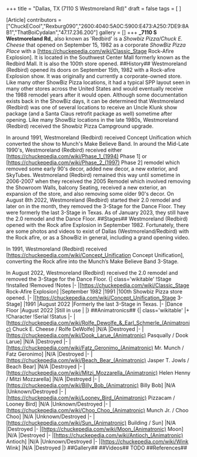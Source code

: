 +++
title = "Dallas, TX (7110 S Westmoreland Rd)"
draft = false
tags = [ ]

[Article]
contributors = ["ChuckECool","Rexburg090","2600:4040:5A0C:5900:E473:A250:7DE9:8AB1","ThatBoiCydalan","47.17.236.200"]
gallery = []
+++
**_7110 S Westmoreland Rd**_ also known as 'Redbird' is a _Showbiz Pizza/Chuck E. Cheese_ that opened on September 15, 1982 as a corporate _ShowBiz Pizza Place_ with a [https://chuckepedia.com/wiki/Classic_Stage Rock-Afire Explosion]. It is located in the Southwest Center Mall formerly known as the Redbird Mall. It is also the 100th store opened.
##History##
Westmoreland (Redbird) opened its doors on September 15th, 1982 with a Rock-afire Explosion show. It was originally and currently a corporate-owned store. Like many other ShowBiz Pizza locations, it had a typical SPP layout seen in many other stores across the United States and would eventually receive the 1988 remodel years after it would open. Although some documentation exists back in the ShowBiz days, it can be determined that Westmoreland (Redbird) was one of several locations to receive an Uncle Klunk show package (and a Santa Claus retrofit package as well) sometime after opening. Like many ShowBiz locations in the late 1980s, Westmoreland (Redbird) received the Showbiz Pizza Campground upgrade.

In around 1991, Westmoreland (Redbird) received Concept Unification which converted the show to Munch's Make Believe Band. In around the Mid-Late 1990's, Westmoreland (Redbird) received either [https://chuckepedia.com/wiki/Phase_1_(1994) Phase 1] or [https://chuckepedia.com/wiki/Phase_2_(1997) Phase 2] remodel which removed some early 90's decor, added new decor, a new exterior, and SkyTubes. Westmoreland (Redbird) remained this way until sometime in 2006-2007 when they received the 2005 Remodel which involved removing the Showroom Walls, balcony Seating, received a new exterior, an expansion of the store, and also removing some older 90's decor. On August 8th 2022, Westmoreland (Redbird) started their 2.0 remodel and later on in the month, they removed the 3-Stage for the Dance Floor. They were formerly the last 3-Stage in Texas. As of January 2023, they still have the 2.0 remodel and the Dance Floor.
##Stages##
Westmoreland (Redbird) opened with the Rock afire Explosion in September 1982. Fortunately, there are some photos and videos to exist of Dallas (Westmoreland/Redbird) with the Rock afire, or as a ShowBiz in general, including a grand opening video.

In 1991, Westmoreland (Redbird) received [https://chuckepedia.com/wiki/Concept_Unification Concept Unification], converting the Rock afire into the Munch’s Make Believe Band 3-Stage.

In August 2022, Westmoreland (Redbird) received the 2.0 remodel and removed the 3-Stage for the Dance Floor.
{| class='wikitable'
!Stage
!Installed
!Removed
!Notes
|-
|[https://chuckepedia.com/wiki/Classic_Stage Rock-Afire Explosion]
|September 1982
|1991
|100th Showbiz Pizza store opened.
|-
|[https://chuckepedia.com/wiki/Concept_Unification_Stage 3-Stage]
|1991
|August 2022
|Formerly the last 3-Stage in Texas.
|-
|Dance Floor
|August 2022
|Still in use
|
|}
##Animatronics##
{| class='wikitable'
|+
!Character
!Serial
!Status
|-
|[https://chuckepedia.com/wiki/Rolfe_Dewolfe_&_Earl_Schmerle_(Animatronic) Chuck E. Cheese / Rolfe DeWolfe]
|N/A
|Destroyed
|-
|[https://chuckepedia.com/wiki/Dook_Larue_(Animatronic) Pasqually / Dook Larue]
|N/A
|Destroyed
|-
|[https://chuckepedia.com/wiki/Fatz_Geronimo_(Animatronic) Mr. Munch / Fatz Geronimo]
|N/A
|Destroyed
|-
|[https://chuckepedia.com/wiki/Beach_Bear_(Animatronic) Jasper T. Jowls / Beach Bear]
|N/A
|Destroyed
|-
|[https://chuckepedia.com/wiki/Mitzi_Mozzarella_(Animatronic) Helen Henny / Mitzi Mozzarella]
|N/A
|Destroyed
|-
|[https://chuckepedia.com/wiki/Billy_Bob_(Animatronic) Billy Bob]
|N/A
|Unknown/Destroyed
|-
|[https://chuckepedia.com/wiki/Looney_Bird_(Animatronic) Pizzacam / Looney Bird]
|N/A
|Unknown/Destroyed
|-
|[https://chuckepedia.com/wiki/Choo_Choo_(Animatronic) Munch Jr. / Choo Choo]
|N/A
|Unknown/Destroyed
|-
|[https://chuckepedia.com/wiki/Sun_(Animatronic) Building / Sun]
|N/A
|Destroyed
|-
|[https://chuckepedia.com/wiki/Moon_(Animatronic) Moon]
|N/A
|Destroyed
|-
|[https://chuckepedia.com/wiki/Antioch_(Animatronic) Antioch]
|N/A
|Unknown/Destroyed
|-
|[https://chuckepedia.com/wiki/Wink Wink]
|N/A
|Destroyed
|}
##Gallery##
##Videos##
TODO
##References##
<references />